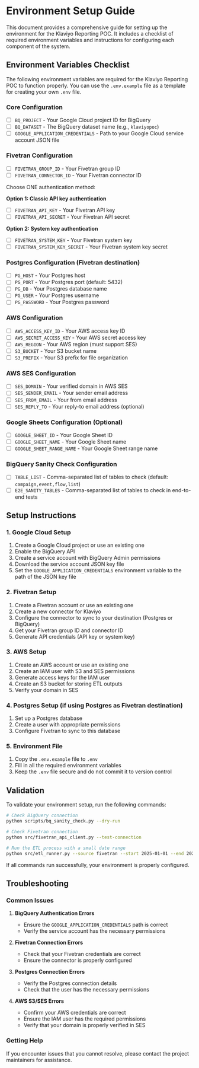 # Environment Setup Guide

This document provides a comprehensive guide for setting up the environment for the Klaviyo Reporting POC. It includes a checklist of required environment variables and instructions for configuring each component of the system.

## Environment Variables Checklist

The following environment variables are required for the Klaviyo Reporting POC to function properly. You can use the `.env.example` file as a template for creating your own `.env` file.

### Core Configuration

- [ ] `BQ_PROJECT` - Your Google Cloud project ID for BigQuery
- [ ] `BQ_DATASET` - The BigQuery dataset name (e.g., `klaviyopoc`)
- [ ] `GOOGLE_APPLICATION_CREDENTIALS` - Path to your Google Cloud service account JSON file

### Fivetran Configuration

- [ ] `FIVETRAN_GROUP_ID` - Your Fivetran group ID
- [ ] `FIVETRAN_CONNECTOR_ID` - Your Fivetran connector ID

Choose ONE authentication method:

**Option 1: Classic API key authentication**
- [ ] `FIVETRAN_API_KEY` - Your Fivetran API key
- [ ] `FIVETRAN_API_SECRET` - Your Fivetran API secret

**Option 2: System key authentication**
- [ ] `FIVETRAN_SYSTEM_KEY` - Your Fivetran system key
- [ ] `FIVETRAN_SYSTEM_KEY_SECRET` - Your Fivetran system key secret

### Postgres Configuration (Fivetran destination)

- [ ] `PG_HOST` - Your Postgres host
- [ ] `PG_PORT` - Your Postgres port (default: 5432)
- [ ] `PG_DB` - Your Postgres database name
- [ ] `PG_USER` - Your Postgres username
- [ ] `PG_PASSWORD` - Your Postgres password

### AWS Configuration

- [ ] `AWS_ACCESS_KEY_ID` - Your AWS access key ID
- [ ] `AWS_SECRET_ACCESS_KEY` - Your AWS secret access key
- [ ] `AWS_REGION` - Your AWS region (must support SES)
- [ ] `S3_BUCKET` - Your S3 bucket name
- [ ] `S3_PREFIX` - Your S3 prefix for file organization

### AWS SES Configuration

- [ ] `SES_DOMAIN` - Your verified domain in AWS SES
- [ ] `SES_SENDER_EMAIL` - Your sender email address
- [ ] `SES_FROM_EMAIL` - Your from email address
- [ ] `SES_REPLY_TO` - Your reply-to email address (optional)

### Google Sheets Configuration (Optional)

- [ ] `GOOGLE_SHEET_ID` - Your Google Sheet ID
- [ ] `GOOGLE_SHEET_NAME` - Your Google Sheet name
- [ ] `GOOGLE_SHEET_RANGE_NAME` - Your Google Sheet range name

### BigQuery Sanity Check Configuration

- [ ] `TABLE_LIST` - Comma-separated list of tables to check (default: `campaign,event,flow,list`)
- [ ] `E2E_SANITY_TABLES` - Comma-separated list of tables to check in end-to-end tests

## Setup Instructions

### 1. Google Cloud Setup

1. Create a Google Cloud project or use an existing one
2. Enable the BigQuery API
3. Create a service account with BigQuery Admin permissions
4. Download the service account JSON key file
5. Set the `GOOGLE_APPLICATION_CREDENTIALS` environment variable to the path of the JSON key file

### 2. Fivetran Setup

1. Create a Fivetran account or use an existing one
2. Create a new connector for Klaviyo
3. Configure the connector to sync to your destination (Postgres or BigQuery)
4. Get your Fivetran group ID and connector ID
5. Generate API credentials (API key or system key)

### 3. AWS Setup

1. Create an AWS account or use an existing one
2. Create an IAM user with S3 and SES permissions
3. Generate access keys for the IAM user
4. Create an S3 bucket for storing ETL outputs
5. Verify your domain in SES

### 4. Postgres Setup (if using Postgres as Fivetran destination)

1. Set up a Postgres database
2. Create a user with appropriate permissions
3. Configure Fivetran to sync to this database

### 5. Environment File

1. Copy the `.env.example` file to `.env`
2. Fill in all the required environment variables
3. Keep the `.env` file secure and do not commit it to version control

## Validation

To validate your environment setup, run the following commands:

```bash
# Check BigQuery connection
python scripts/bq_sanity_check.py --dry-run

# Check Fivetran connection
python src/fivetran_api_client.py --test-connection

# Run the ETL process with a small date range
python src/etl_runner.py --source fivetran --start 2025-01-01 --end 2025-01-02
```

If all commands run successfully, your environment is properly configured.

## Troubleshooting

### Common Issues

1. **BigQuery Authentication Errors**
   - Ensure the `GOOGLE_APPLICATION_CREDENTIALS` path is correct
   - Verify the service account has the necessary permissions

2. **Fivetran Connection Errors**
   - Check that your Fivetran credentials are correct
   - Ensure the connector is properly configured

3. **Postgres Connection Errors**
   - Verify the Postgres connection details
   - Check that the user has the necessary permissions

4. **AWS S3/SES Errors**
   - Confirm your AWS credentials are correct
   - Ensure the IAM user has the required permissions
   - Verify that your domain is properly verified in SES

### Getting Help

If you encounter issues that you cannot resolve, please contact the project maintainers for assistance.
